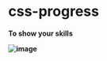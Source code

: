 # css-progress
<b>To show your skills<b>

![image](https://user-images.githubusercontent.com/88998745/202898564-2482cb6e-7fd9-4250-811f-6bb6c3b8ea4d.png)


